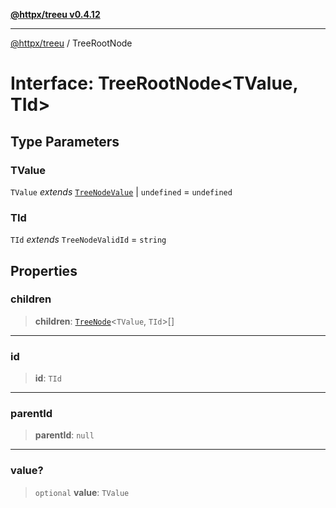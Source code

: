 [**@httpx/treeu v0.4.12**](../README.md)

***

[@httpx/treeu](../README.md) / TreeRootNode

# Interface: TreeRootNode\<TValue, TId\>

## Type Parameters

### TValue

`TValue` *extends* [`TreeNodeValue`](../type-aliases/TreeNodeValue.md) \| `undefined` = `undefined`

### TId

`TId` *extends* `TreeNodeValidId` = `string`

## Properties

### children

> **children**: [`TreeNode`](../type-aliases/TreeNode.md)\<`TValue`, `TId`\>[]

***

### id

> **id**: `TId`

***

### parentId

> **parentId**: `null`

***

### value?

> `optional` **value**: `TValue`
